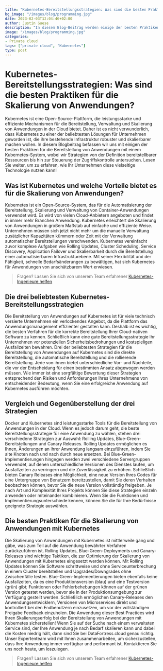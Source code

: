```yaml
---
title: "Kubernetes-Bereitstellungsstrategien: Was sind die besten Praktiken für die Skalierung von Anwendungen?"
bg_image: "/images/blog/programming.jpg"
date: 2023-02-03T12:04:46+02:00
author: Justin Guese
description: "In diesem Blog-Beitrag werden einige der besten Praktiken für die Bereitstellung von Anwendungen mit einem Kubernetes-System vorgestellt, wobei Strategien von der Definition bereitstellbarer Ressourcen bis hin zur Kontrolle der Zugriffskontrolle untersucht werden."
image: "/images/blog/programming.jpg"
categories:
- Private cloud
tags: ["private cloud", "Kubernetes"]
type: post
---
```

# Kubernetes-Bereitstellungsstrategien: Was sind die besten Praktiken für die Skalierung von Anwendungen?

Kubernetes ist eine Open-Source-Plattform, die leistungsstarke und effiziente Mechanismen für die Bereitstellung, Verwaltung und Skalierung von Anwendungen in der Cloud bietet. Daher ist es nicht verwunderlich, dass Kubernetes zu einer der beliebtesten Lösungen für Unternehmen geworden ist, die ihre bestehende Infrastruktur robuster und skalierbarer machen wollen. In diesem Blogbeitrag befassen wir uns mit einigen der besten Praktiken für die Bereitstellung von Anwendungen mit einem Kubernetes-System, wobei wir Strategien von der Definition bereitstellbarer Ressourcen bis hin zur Steuerung der Zugriffskontrolle untersuchen. Lesen Sie weiter, um zu erfahren, wie Ihr Unternehmen diese vielseitige Technologie nutzen kann!

## Was ist Kubernetes und welche Vorteile bietet es für die Skalierung von Anwendungen?

Kubernetes ist ein Open-Source-System, das für die Automatisierung der Bereitstellung, Skalierung und Verwaltung von Container-Anwendungen verwendet wird. Es wird von vielen Cloud-Anbietern angeboten und findet in immer mehr Branchen Anwendung. Kubernetes erleichtert die Skalierung von Anwendungen in großem Maßstab auf einfache und effiziente Weise. Unternehmen müssen sich jetzt nicht mehr um die manuelle Verwaltung zusätzlicher Kapazitäten kümmern oder Zeit mit der Verwaltung automatischer Bereitstellungen verschwenden. Kubernetes vereinfacht zuvor komplexe Aufgaben wie Rolling Updates, Cluster Scheduling, Service Discovery, Application Failover und Skalierbarkeit durch die Bereitstellung einer automatisierbaren Infrastrukturebene. Mit seiner Flexibilität und der Fähigkeit, schnelle Bedarfsänderungen zu bewältigen, hat sich Kubernetes für Anwendungen von unschätzbarem Wert erwiesen.

> Fragen? Lassen Sie sich von unserem Team erfahrener [Kubernetes-Ingenieure helfen](/de/contact)

## Die drei beliebtesten Kubernetes-Bereitstellungsstrategien 

Die Bereitstellung von Anwendungen auf Kubernetes ist für viele technisch versierte Unternehmen ein verlockendes Angebot, da die Plattform das Anwendungsmanagement effizienter gestalten kann. Deshalb ist es wichtig, die besten Verfahren für die korrekte Bereitstellung Ihrer Cloud-nativen Software zu kennen. Schließlich kann eine gute Bereitstellungsstrategie Ihr Unternehmen vor potenziellen Sicherheitsbedrohungen und kostspieligen Ausfallzeiten bewahren. Drei der beliebtesten Strategien für die Bereitstellung von Anwendungen auf Kubernetes sind die direkte Bereitstellung, die automatische Bereitstellung und die rollierende Bereitstellung. Jede von ihnen bietet unterschiedliche Vor- und Nachteile, die vor der Entscheidung für einen bestimmten Ansatz abgewogen werden müssen. Wie immer ist eine sorgfältige Bewertung dieser Strategien entsprechend den Risiken und Anforderungen Ihres Unternehmens von entscheidender Bedeutung, wenn Sie eine erfolgreiche Anwendung auf Kubernetes ausführen möchten.

## Vergleich und Gegenüberstellung der drei Strategien

Docker und Kubernetes sind leistungsstarke Tools für die Bereitstellung von Anwendungen in der Cloud. Wenn es jedoch darum geht, die beste Bereitstellungsstrategie für eine Anwendung zu wählen, stehen drei verschiedene Strategien zur Auswahl: Rolling Updates, Blue-Green-Bereitstellungen und Canary Releases. Rolling Updates ermöglichen es Ihnen, Änderungen an Ihrer Anwendung langsam einzuführen, indem Sie alte Knoten nach und nach durch neue ersetzen. Bei Blue-Green-Implementierungen hingegen werden zwei verschiedene Servergruppen verwendet, auf denen unterschiedliche Versionen des Dienstes laufen, um Ausfallzeiten zu verringern und die Zuverlässigkeit zu erhöhen. Schließlich bieten Canary Releases eine Möglichkeit, eine neue Version Ihres Codes für eine Untergruppe von Benutzern bereitzustellen, damit Sie deren Verhalten beobachten können, bevor Sie die neue Version vollständig freigeben. Je nach Art und Komplexität Ihres Projekts können Sie diese Strategien einzeln anwenden oder miteinander kombinieren. Wenn Sie die Funktionen und Implementierungsunterschiede kennen, können Sie die für Ihre Bedürfnisse geeignete Strategie auswählen.

## Die besten Praktiken für die Skalierung von Anwendungen mit Kubernetes

Die Skalierung von Anwendungen mit Kubernetes ist mittlerweile gang und gäbe, was zum Teil auf die Anwendung bewährter Verfahren zurückzuführen ist. Rolling Updates, Blue-Green-Deployments und Canary-Releases sind wichtige Taktiken, die zur Optimierung der Skalierung von Anwendungen mit Kubernetes eingesetzt werden können. Mit Rolling Updates können Sie Software schrittweise und ohne Serviceunterbrechung in einem Cluster bereitstellen und Upgrades/Downgrades ohne Zwischenfälle testen. Blue-Green-Implementierungen bieten ebenfalls keine Ausfallzeiten, da es eine Produktionsversion (blau) und eine Testversion (grün) gibt; Funktionen oder Fehlerbehebungen können auf der grünen Version getestet werden, bevor sie in der Produktionsumgebung zur Verfügung gestellt werden. Schließlich ermöglichen Canary-Releases den Anwendungsentwicklern, Versionen von Microservices direkt und kontrolliert bei den Endbenutzern einzusetzen, um vor der vollständigen Freigabe Feedback einzuholen. Die Anwendung dieser Best Practices wird Ihren Skalierungserfolg bei der Bereitstellung von Anwendungen mit Kubernetes sicherstellen!
Wenn Sie auf der Suche nach einem verwalteten Service sind, der Ihre Anwendung je nach Bedarf skalieren kann und dabei die Kosten niedrig hält, dann sind Sie bei DataFortress.cloud genau richtig. Unser Expertenteam wird mit Ihnen zusammenarbeiten, um sicherzustellen, dass Ihre Anwendung immer verfügbar und performant ist. Kontaktieren Sie uns noch heute, um loszulegen.

> Fragen? Lassen Sie sich von unserem Team erfahrener [Kubernetes-Ingenieure helfen](/de/contact)